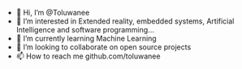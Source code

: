 - 👋 Hi, I’m @Toluwanee
- 👀 I’m interested in Extended reality, embedded systems, Artificial Intelligence and software programming...
- 🌱 I’m currently learning Machine Learning
- 💞️ I’m looking to collaborate on open source projects
- 📫 How to reach me github.com/toluwanee
<!---
Toluwanee/Toluwanee is a ✨ special ✨ repository because its `README.md` (this file) appears on your GitHub profile.
You can click the Preview link to take a look at your changes.
--->
